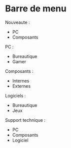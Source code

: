 # **Barre de menu**

<p>Nouveaute :</p>
<ul>
  <li> PC  </li>
  <li> Composants</li>
</ul>

<p>PC :</p>
<ul>
  <li> Bureautique </li>
  <li> Gamer</li>
</ul>

<p>Composants :</p>
<ul>
  <li> Internes </li>
  <li> Externes</li>
</ul>

<p>Logiciels :</p>
<ul>
  <li> Bureautique </li>
  <li> Jeux</li>
</ul>

<p>Support technique :</p>
<ul>
  <li> PC </li>
  <li> Composants</li>
  <li> Logiciel</li>
</ul>
